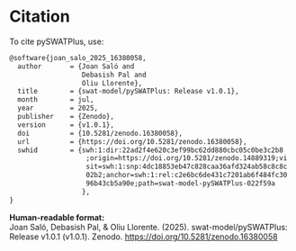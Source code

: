 # Citation

To cite pySWATPlus, use:

```tex
@software{joan_salo_2025_16380058,
  author       = {Joan Saló and
                  Debasish Pal and
                  Oliu Llorente},
  title        = {swat-model/pySWATPlus: Release v1.0.1},
  month        = jul,
  year         = 2025,
  publisher    = {Zenodo},
  version      = {v1.0.1},
  doi          = {10.5281/zenodo.16380058},
  url          = {https://doi.org/10.5281/zenodo.16380058},
  swhid        = {swh:1:dir:22ad2f4e620c3ef99bc62dd880cbc05c0be3c2b8
                   ;origin=https://doi.org/10.5281/zenodo.14889319;vi
                   sit=swh:1:snp:4dc18853eb47c828caa36afd324ab58c8c8c
                   02b2;anchor=swh:1:rel:c2e6bc6de431c7201ab6f484fc30
                   96b43cb5a90e;path=swat-model-pySWATPlus-022f59a
                  },
}
```

**Human-readable format:**  
Joan Saló, Debasish Pal, & Oliu Llorente. (2025). swat-model/pySWATPlus: Release v1.0.1 (v1.0.1). Zenodo. https://doi.org/10.5281/zenodo.16380058


